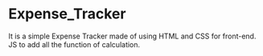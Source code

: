 # Expense_Tracker
It is a simple Expense Tracker made of using HTML and CSS for front-end. JS to add all the function of calculation.
